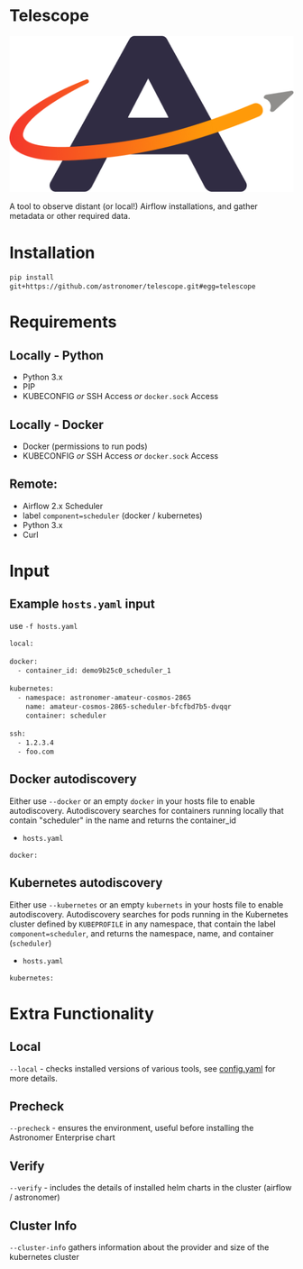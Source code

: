 # Telescope
![astronomer logo](astro.png)

A tool to observe distant (or local!) Airflow installations, and gather metadata or other required data.

# Installation
```shell
pip install git+https://github.com/astronomer/telescope.git#egg=telescope
```

# Requirements
## Locally - Python
- Python 3.x
- PIP
- KUBECONFIG _or_ SSH Access _or_ `docker.sock` Access

## Locally - Docker
- Docker (permissions to run pods)
- KUBECONFIG _or_ SSH Access _or_ `docker.sock` Access

## Remote:
- Airflow 2.x Scheduler
- label `component=scheduler` (docker / kubernetes)
- Python 3.x
- Curl

# Input
## Example `hosts.yaml` input 
use `-f hosts.yaml`
```
local:

docker:
  - container_id: demo9b25c0_scheduler_1

kubernetes:
  - namespace: astronomer-amateur-cosmos-2865
    name: amateur-cosmos-2865-scheduler-bfcfbd7b5-dvqqr
    container: scheduler

ssh:
  - 1.2.3.4
  - foo.com
```

## Docker autodiscovery
Either use `--docker` or an empty `docker` in your hosts file to enable autodiscovery.
Autodiscovery searches for containers running locally that contain "scheduler" in the name and returns
the container_id

- `hosts.yaml`
```
docker: 
```

## Kubernetes autodiscovery
Either use `--kubernetes` or an empty `kubernets` in your hosts file to enable autodiscovery.
Autodiscovery searches for pods running in the Kubernetes cluster defined by `KUBEPROFILE` 
in any namespace, that contain the label `component=scheduler`, and returns the namespace, name, and container (`scheduler`)

- `hosts.yaml`
```
kubernetes: 
```

# Extra Functionality
## Local
`--local` - checks installed versions of various tools, see [config.yaml](config.yaml) for more details.

## Precheck
`--precheck` - ensures the environment, useful before installing the Astronomer Enterprise chart

## Verify
`--verify` - includes the details of installed helm charts in the cluster (airflow / astronomer)

## Cluster Info
`--cluster-info` gathers information about the provider and size of the kubernetes cluster